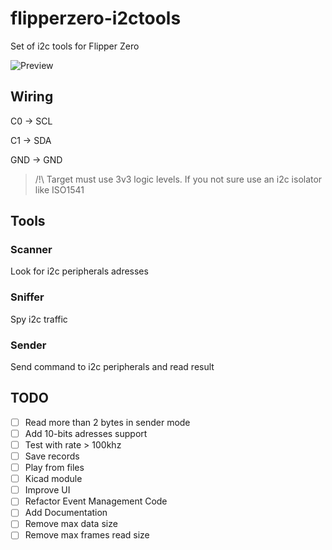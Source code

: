 # flipperzero-i2ctools

Set of i2c tools for Flipper Zero

![Preview](i2ctools.gif)

## Wiring

C0 -> SCL

C1 -> SDA

GND -> GND

>/!\ Target must use 3v3 logic levels. If you not sure use an i2c isolator like ISO1541

## Tools

### Scanner

Look for i2c peripherals adresses

### Sniffer

Spy i2c traffic

### Sender

Send command to i2c peripherals and read result 

## TODO

- [ ] Read more than 2 bytes in sender mode
- [ ] Add 10-bits adresses support
- [ ] Test with rate > 100khz
- [ ] Save records
- [ ] Play from files
- [ ] Kicad module
- [ ] Improve UI
- [ ] Refactor Event Management Code
- [ ] Add Documentation
- [ ] Remove max data size
- [ ] Remove max frames read size
